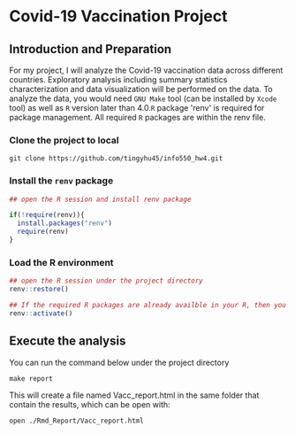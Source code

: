 
Covid-19 Vaccination Project
 =====
 
Introduction and Preparation
----

For my project, I will analyze the Covid-19 vaccination data across different countries. Exploratory analysis including summary statistics characterization and data visualization will be performed on the data.
To analyze the data, you would need `GNU Make` tool (can be installed by `Xcode` tool) as well as `R` version later than 4.0.`R` package 'renv' is required for package management. All required `R` packages are within the renv file.

### Clone the project to local

```
git clone https://github.com/tingyhu45/info550_hw4.git
```

### Install the `renv` package

```R
## open the R session and install renv package

if(!require(renv)){
  install.packages("renv")
  require(renv)
}
```

### Load the R environment
```R
## open the R session under the project directory
renv::restore()
```

```R
## If the required R packages are already availble in your R, then you just need activate the R environment
renv::activate()
```

Execute the analysis
------

You can run the command below under the project directory

```
make report
```

This will create a file named Vacc_report.html in the same folder that contain the results, which can be open with:
```
open ./Rmd_Report/Vacc_report.html
```

